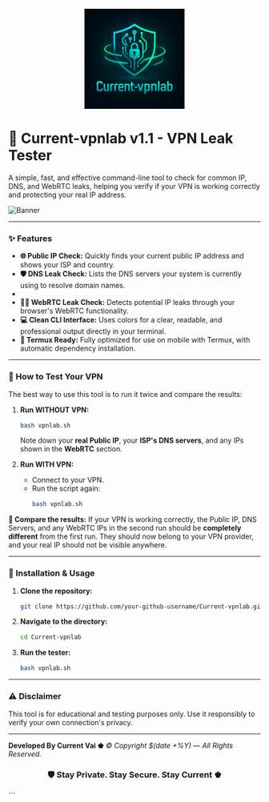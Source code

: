 <p align="center">
  <img src="https://github.com/currentvai/Current-vpnlab/blob/main/assets/logo.png" alt="Current VPN Toolkit Logo" width="200"/>
</p>


# 🔰 Current-vpnlab v1.1 - VPN Leak Tester

A simple, fast, and effective command-line tool to check for common IP, DNS, and WebRTC leaks, helping you verify if your VPN is working correctly and protecting your real IP address.

![Banner](link_to_your_banner_screenshot.png) <!-- Optional: Add a screenshot of your tool in action -->

---

### ✨ Features

-   **🌐 Public IP Check:** Quickly finds your current public IP address and shows your ISP and country.
-   **🛡️ DNS Leak Check:** Lists the DNS servers your system is currently using to resolve domain names.
-
-   **🕵️‍♂️ WebRTC Leak Check:** Detects potential IP leaks through your browser's WebRTC functionality.
-   **💻 Clean CLI Interface:** Uses colors for a clear, readable, and professional output directly in your terminal.
-   **📱 Termux Ready:** Fully optimized for use on mobile with Termux, with automatic dependency installation.

---

### 🤔 How to Test Your VPN

The best way to use this tool is to run it twice and compare the results:

1.  **Run WITHOUT VPN:**
    ```bash
    bash vpnlab.sh
    ```
    Note down your **real Public IP**, your **ISP's DNS servers**, and any IPs shown in the **WebRTC** section.

2.  **Run WITH VPN:**
    - Connect to your VPN.
    - Run the script again:
      ```bash
      bash vpnlab.sh
      ```

**🔎 Compare the results:** If your VPN is working correctly, the Public IP, DNS Servers, and any WebRTC IPs in the second run should be **completely different** from the first run. They should now belong to your VPN provider, and your real IP should not be visible anywhere.

---

### 🚀 Installation & Usage

1.  **Clone the repository:**
    ```bash
    git clone https://github.com/your-github-username/Current-vpnlab.git
    ```

2.  **Navigate to the directory:**
    ```bash
    cd Current-vpnlab
    ```

3.  **Run the tester:**
    ```bash
    bash vpnlab.sh
    ```
---

### ⚠️ Disclaimer

This tool is for educational and testing purposes only. Use it responsibly to verify your own connection's privacy.

---
**Developed By Current Vai ♚**
*© Copyright $(date +%Y) — All Rights Reserved.*

<h3 align="center">🛡️ Stay Private. Stay Secure. Stay Current ♚</h3> ``` 
